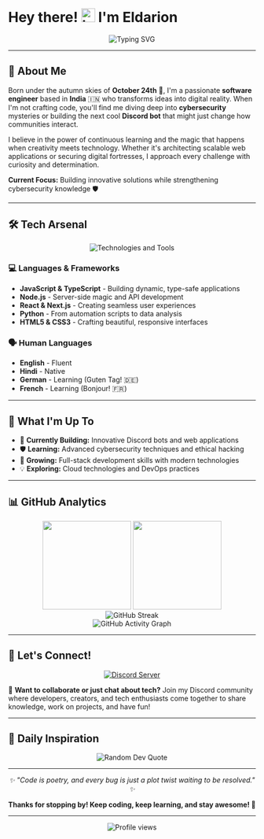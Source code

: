 # Hey there! <img src="https://user-images.githubusercontent.com/1303154/88677602-1635ba80-d120-11ea-84d8-d263ba5fc3c0.gif" width="28px" alt="hi"> I'm **Eldarion**

<div align="center">
  <img src="https://readme-typing-svg.herokuapp.com?font=Fira+Code&pause=1000&color=F7931E&center=true&vCenter=true&width=435&lines=Full-Stack+Developer;Cybersecurity+Enthusiast;Discord+Bot+Creator;Always+Learning+%F0%9F%9A%80" alt="Typing SVG" />
</div>

---

## 🚀 About Me

Born under the autumn skies of **October 24th** 🍂, I'm a passionate **software engineer** based in **India** 🇮🇳 who transforms ideas into digital reality. When I'm not crafting code, you'll find me diving deep into **cybersecurity** mysteries or building the next cool **Discord bot** that might just change how communities interact.

I believe in the power of continuous learning and the magic that happens when creativity meets technology. Whether it's architecting scalable web applications or securing digital fortresses, I approach every challenge with curiosity and determination.

**Current Focus:** Building innovative solutions while strengthening cybersecurity knowledge 🛡️

---

## 🛠️ Tech Arsenal

<div align="center">
  <img src="https://skillicons.dev/icons?i=discord,vscode,html,css,js,ts,nodejs,mongodb,express,react,next,cloudflare,git,github,linux" alt="Technologies and Tools" />
</div>

### 💻 Languages & Frameworks
- **JavaScript & TypeScript** - Building dynamic, type-safe applications
- **Node.js** - Server-side magic and API development
- **React & Next.js** - Creating seamless user experiences
- **Python** - From automation scripts to data analysis
- **HTML5 & CSS3** - Crafting beautiful, responsive interfaces

### 🗣️ Human Languages
- **English** - Fluent
- **Hindi** - Native
- **German** - Learning (Guten Tag! 🇩🇪)
- **French** - Learning (Bonjour! 🇫🇷)

---

## 🎯 What I'm Up To

- 🔨 **Currently Building:** Innovative Discord bots and web applications
- 🛡️ **Learning:** Advanced cybersecurity techniques and ethical hacking
- 🌱 **Growing:** Full-stack development skills with modern technologies
- 💡 **Exploring:** Cloud technologies and DevOps practices

---

## 📊 GitHub Analytics

<div align="center">
  <img height="180em" src="https://github-readme-stats.vercel.app/api?username=YOUR_GITHUB_USERNAME&show_icons=true&theme=radical&include_all_commits=true&count_private=true"/>
  <img height="180em" src="https://github-readme-stats.vercel.app/api/top-langs/?username=YOUR_GITHUB_USERNAME&layout=compact&langs_count=8&theme=radical"/>
</div>

<div align="center">
  <img src="https://streak-stats.demolab.com?user=YOUR_GITHUB_USERNAME&theme=radical" alt="GitHub Streak" />
</div>

<div align="center">
  <img src="https://github-readme-activity-graph.vercel.app/graph?username=YOUR_GITHUB_USERNAME&theme=radical" alt="GitHub Activity Graph" />
</div>

---

## 🤝 Let's Connect!

<div align="center">
  
[![Discord Server](https://img.shields.io/badge/Join%20My%20Discord-7289DA?style=for-the-badge&logo=discord&logoColor=white)](https://discord.gg/2V9SdJSGQw)

</div>

💬 **Want to collaborate or just chat about tech?** Join my Discord community where developers, creators, and tech enthusiasts come together to share knowledge, work on projects, and have fun!

---

## 💭 Daily Inspiration

<div align="center">
  <img src="https://quotes-github-readme.vercel.app/api?type=horizontal&theme=radical" alt="Random Dev Quote" />
</div>

---

<div align="center">
  <i>✨ "Code is poetry, and every bug is just a plot twist waiting to be resolved." ✨</i>
  
  **Thanks for stopping by! Keep coding, keep learning, and stay awesome! 🚀**
</div>

---

<div align="center">
  <img src="https://komarev.com/ghpvc/?username=eldarionn&color=blueviolet&style=flat-square&label=Profile+Views" alt="Profile views" />
</div>